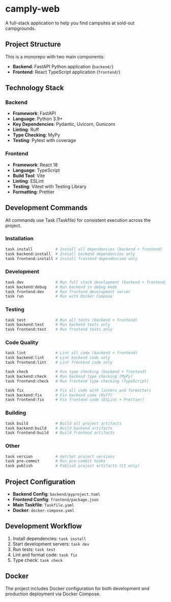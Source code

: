 # camply-web

A full-stack application to help you find campsites at sold-out campgrounds.

## Project Structure

This is a monorepo with two main components:

- **Backend**: FastAPI Python application (`backend/`)
- **Frontend**: React TypeScript application (`frontend/`)

## Technology Stack

### Backend

- **Framework**: FastAPI
- **Language**: Python 3.9+
- **Key Dependencies**: Pydantic, Uvicorn, Gunicorn
- **Linting**: Ruff
- **Type Checking**: MyPy
- **Testing**: Pytest with coverage

### Frontend

- **Framework**: React 18
- **Language**: TypeScript
- **Build Tool**: Vite
- **Linting**: ESLint
- **Testing**: Vitest with Testing Library
- **Formatting**: Prettier

## Development Commands

All commands use Task (Taskfile) for consistent execution across the project.

### Installation

```bash
task install          # Install all dependencies (backend + frontend)
task backend:install  # Install backend dependencies only
task frontend:install # Install frontend dependencies only
```

### Development

```bash
task dev              # Run full stack development (backend + frontend)
task backend:debug    # Run backend in debug mode
task frontend:dev     # Run frontend development server
task run              # Run with Docker Compose
```

### Testing

```bash
task test             # Run all tests (backend + frontend)
task backend:test     # Run backend tests only
task frontend:test    # Run frontend tests only
```

### Code Quality

```bash
task lint             # Lint all code (backend + frontend)
task backend:lint     # Lint backend code only
task frontend:lint    # Lint frontend code only

task check            # Run type checking (backend + frontend)
task backend:check    # Run backend type checking (MyPy)
task frontend:check   # Run frontend type checking (TypeScript)

task fix              # Fix all code with linters and formatters
task backend:fix      # Fix backend code (Ruff)
task frontend:fix     # Fix frontend code (ESLint + Prettier)
```

### Building

```bash
task build            # Build all project artifacts
task backend:build    # Build backend artifacts
task frontend:build   # Build frontend artifacts
```

### Other

```bash
task version          # Get/Set project versions
task pre-commit       # Run pre-commit hooks
task publish          # Publish project artifacts (CI only)
```

## Project Configuration

- **Backend Config**: `backend/pyproject.toml`
- **Frontend Config**: `frontend/package.json`
- **Main Taskfile**: `Taskfile.yaml`
- **Docker**: `docker-compose.yaml`

## Development Workflow

1. Install dependencies: `task install`
2. Start development servers: `task dev`
3. Run tests: `task test`
4. Lint and format code: `task fix`
5. Type check: `task check`

## Docker

The project includes Docker configuration for both development and production deployment via Docker Compose.
